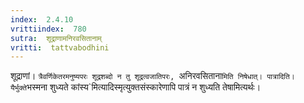```yaml
---
index:  2.4.10
vrittiindex:  780
sutra:  शूद्राणामनिरवसितानाम्
vritti:  tattvabodhini 
---
```


शूद्राणां। `त्रैवर्णिकेतरमनुष्यपरः शूद्रशब्दो न तु शूद्रत्वजातिपरः, `अनिरवसिताना`मिति निषेधात्। पात्रादिति। यैर्भुक्ते`भस्मना शुध्यते कांस्य`मित्यादिस्मृत्युक्तसंस्कारेणापि पात्रं न शुध्यति तेषामित्यर्थः।

